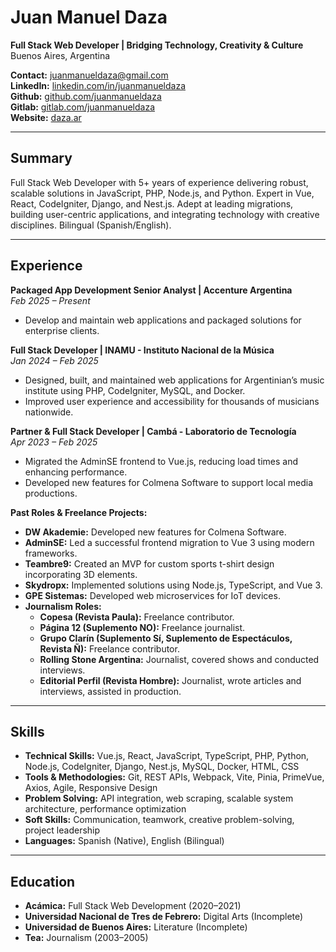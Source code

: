 # Juan Manuel Daza
**Full Stack Web Developer | Bridging Technology, Creativity & Culture**  
Buenos Aires, Argentina

**Contact:** juanmanueldaza@gmail.com  
**LinkedIn:** [linkedin.com/in/juanmanueldaza](https://www.linkedin.com/in/juanmanueldaza)  
**Github:** [github.com/juanmanueldaza](https://github.com/juanmanueldaza)  
**Gitlab:** [gitlab.com/juanmanueldaza](https://gitlab.com/juanmanueldaza)  
**Website:** [daza.ar](https://daza.ar/)


---

## Summary
Full Stack Web Developer with 5+ years of experience delivering robust, scalable solutions in JavaScript, PHP, Node.js, and Python. Expert in Vue, React, CodeIgniter, Django, and Nest.js. Adept at leading migrations, building user-centric applications, and integrating technology with creative disciplines. Bilingual (Spanish/English).

---

## Experience

**Packaged App Development Senior Analyst | Accenture Argentina**  
*Feb 2025 – Present*  
- Develop and maintain web applications and packaged solutions for enterprise clients.

**Full Stack Developer | INAMU - Instituto Nacional de la Música**  
*Jan 2024 – Feb 2025*  
- Designed, built, and maintained web applications for Argentinian’s music institute using PHP, CodeIgniter, MySQL, and Docker.
- Improved user experience and accessibility for thousands of musicians nationwide.

**Partner & Full Stack Developer | Cambá - Laboratorio de Tecnología**  
*Apr 2023 – Feb 2025*  
- Migrated the AdminSE frontend to Vue.js, reducing load times and enhancing performance.
- Developed new features for Colmena Software to support local media productions.

**Past Roles & Freelance Projects:**  
- **DW Akademie:** Developed new features for Colmena Software.  
- **AdminSE:** Led a successful frontend migration to Vue 3 using modern frameworks.  
- **Teambre9:** Created an MVP for custom sports t-shirt design incorporating 3D elements.  
- **Skydropx:** Implemented solutions using Node.js, TypeScript, and Vue 3.  
- **GPE Sistemas:** Developed web microservices for IoT devices.  
- **Journalism Roles:**  
  - **Copesa (Revista Paula):** Freelance contributor.  
  - **Página 12 (Suplemento NO):** Freelance journalist.  
  - **Grupo Clarín (Suplemento Sí, Suplemento de Espectáculos, Revista Ñ):** Freelance contributor.  
  - **Rolling Stone Argentina:** Journalist, covered shows and conducted interviews.  
  - **Editorial Perfil (Revista Hombre):** Journalist, wrote articles and interviews, assisted in production.

---

## Skills
- **Technical Skills:** Vue.js, React, JavaScript, TypeScript, PHP, Python, Node.js, CodeIgniter, Django, Nest.js, MySQL, Docker, HTML, CSS
- **Tools & Methodologies:** Git, REST APIs, Webpack, Vite, Pinia, PrimeVue, Axios, Agile, Responsive Design
- **Problem Solving:** API integration, web scraping, scalable system architecture, performance optimization
- **Soft Skills:** Communication, teamwork, creative problem-solving, project leadership
- **Languages:** Spanish (Native), English (Bilingual)

---

## Education
- **Acámica:** Full Stack Web Development (2020–2021)  
- **Universidad Nacional de Tres de Febrero:** Digital Arts (Incomplete)  
- **Universidad de Buenos Aires:** Literature (Incomplete)
- **Tea:** Journalism (2003–2005)


